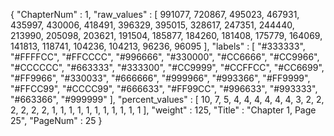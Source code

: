 {
  "ChapterNum" : 1,
  "raw_values" : [
    991077,
    720867,
    495023,
    467931,
    435997,
    430006,
    418491,
    396329,
    395015,
    328617,
    247351,
    244440,
    213990,
    205098,
    203621,
    191504,
    185877,
    184260,
    181408,
    175779,
    164069,
    141813,
    118741,
    104236,
    104213,
    96236,
    96095
  ],
  "labels" : [
    "#333333",
    "#FFFFCC",
    "#FFCCCC",
    "#996666",
    "#330000",
    "#CC6666",
    "#CC9966",
    "#CCCCCC",
    "#663333",
    "#333300",
    "#CC9999",
    "#CCFFCC",
    "#CC6699",
    "#FF9966",
    "#330033",
    "#666666",
    "#999966",
    "#993366",
    "#FF9999",
    "#FFCC99",
    "#CCCC99",
    "#666633",
    "#FF99CC",
    "#996633",
    "#993333",
    "#663366",
    "#999999"
  ],
  "percent_values" : [
    10,
    7,
    5,
    4,
    4,
    4,
    4,
    4,
    4,
    3,
    2,
    2,
    2,
    2,
    2,
    2,
    1,
    1,
    1,
    1,
    1,
    1,
    1,
    1,
    1,
    1,
    1
  ],
  "weight" : 125,
  "Title" : "Chapter 1, Page 25",
  "PageNum" : 25
}
